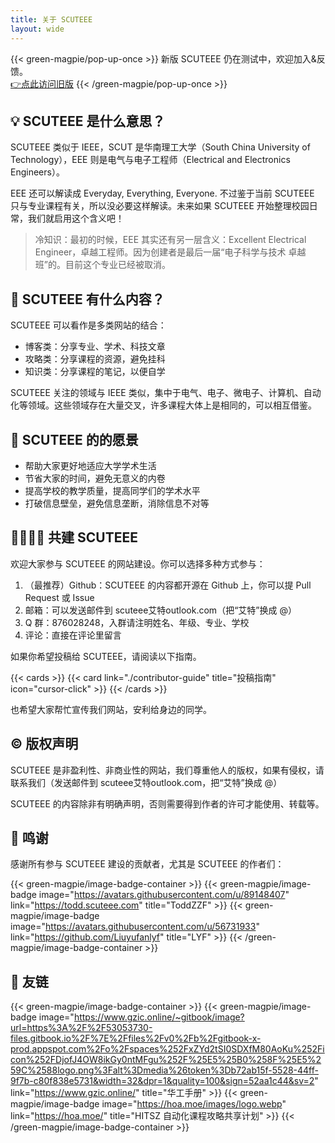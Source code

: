 ```yaml
---
title: 关于 SCUTEEE
layout: wide
---
```


<!-- more -->

{{< green-magpie/pop-up-once >}}
新版 SCUTEEE 仍在测试中，欢迎加入&反馈。<br>
[👉点此访问旧版](https://scuteee.github.io)
{{< /green-magpie/pop-up-once >}}

## 💡 SCUTEEE 是什么意思？

SCUTEEE 类似于 IEEE，SCUT 是华南理工大学（South China University of Technology），EEE 则是电气与电子工程师（Electrical and Electronics Engineers）。

EEE 还可以解读成 Everyday, Everything, Everyone. 不过鉴于当前 SCUTEEE 只与专业课程有关，所以没必要这样解读。未来如果 SCUTEEE 开始整理校园日常，我们就启用这个含义吧！

> 冷知识：最初的时候，EEE 其实还有另一层含义：Excellent Electrical Engineer，卓越工程师。因为创建者是最后一届“电子科学与技术 卓越班”的。目前这个专业已经被取消。

## 📝 SCUTEEE 有什么内容？

SCUTEEE 可以看作是多类网站的结合：

- 博客类：分享专业、学术、科技文章
- 攻略类：分享课程的资源，避免挂科
- 知识类：分享课程的笔记，以便自学

SCUTEEE 关注的领域与 IEEE 类似，集中于电气、电子、微电子、计算机、自动化等领域。这些领域存在大量交叉，许多课程大体上是相同的，可以相互借鉴。

## 🎯 SCUTEEE 的的愿景

- 帮助大家更好地适应大学学术生活
- 节省大家的时间，避免无意义的内卷
- 提高学校的教学质量，提高同学们的学术水平
- 打破信息壁垒，避免信息垄断，消除信息不对等

## 🙋‍♂️🙋‍♀️ 共建 SCUTEEE

欢迎大家参与 SCUTEEE 的网站建设。你可以选择多种方式参与：

1. （最推荐）Github：SCUTEEE 的内容都开源在 Github 上，你可以提 Pull Request 或 Issue
2. 邮箱：可以发送邮件到 scuteee艾特outlook.com（把“艾特”换成 @）
3. Q 群：876028248，入群请注明姓名、年级、专业、学校
4. 评论：直接在评论里留言

如果你希望投稿给 SCUTEEE，请阅读以下指南。

{{< cards >}}
    {{< card link="./contributor-guide" title="投稿指南" icon="cursor-click" >}}
{{< /cards >}}

也希望大家帮忙宣传我们网站，安利给身边的同学。

## ©️ 版权声明

SCUTEEE 是非盈利性、非商业性的网站，我们尊重他人的版权，如果有侵权，请联系我们（发送邮件到 scuteee艾特outlook.com，把“艾特”换成 @）

SCUTEEE 的内容除非有明确声明，否则需要得到作者的许可才能使用、转载等。

## 🌻 鸣谢

感谢所有参与 SCUTEEE 建设的贡献者，尤其是 SCUTEEE 的作者们：

{{< green-magpie/image-badge-container >}}
  {{< green-magpie/image-badge  image="https://avatars.githubusercontent.com/u/89148407" link="https://todd.scuteee.com" title="ToddZZF" >}}
  {{< green-magpie/image-badge  image="https://avatars.githubusercontent.com/u/56731933" link="https://github.com/Liuyufanlyf" title="LYF" >}}
{{< /green-magpie/image-badge-container >}}

## 🤝 友链

{{< green-magpie/image-badge-container >}}
  {{< green-magpie/image-badge  image="https://www.gzic.online/~gitbook/image?url=https%3A%2F%2F53053730-files.gitbook.io%2F%7E%2Ffiles%2Fv0%2Fb%2Fgitbook-x-prod.appspot.com%2Fo%2Fspaces%252FxZYd2tSI0SDXfM80AoKu%252Ficon%252FDjofJ4OW8ikGy0ntMFgu%252F%25E5%25B0%258F%25E5%259C%2588logo.png%3Falt%3Dmedia%26token%3Db72ab15f-5528-44ff-9f7b-c80f838e5731&width=32&dpr=1&quality=100&sign=52aa1c44&sv=2" link="https://www.gzic.online/" title="华工手册" >}}
  {{< green-magpie/image-badge  image="https://hoa.moe/images/logo.webp" link="https://hoa.moe/" title="HITSZ 自动化课程攻略共享计划" >}}
{{< /green-magpie/image-badge-container >}}